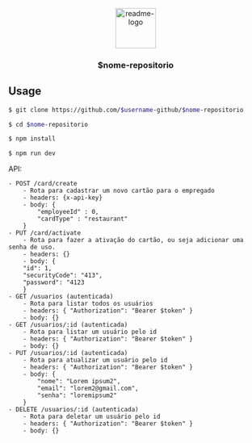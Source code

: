 <p align="center">
  <a href="https://github.com/$username-github/$nome-repositorio">
    <img src="./readme.png" alt="readme-logo" width="80" height="80">
  </a>

  <h3 align="center">
    $nome-repositorio
  </h3>
</p>

## Usage

```bash
$ git clone https://github.com/$username-github/$nome-repositorio

$ cd $nome-repositorio

$ npm install

$ npm run dev
```

API:

```
- POST /card/create
    - Rota para cadastrar um novo cartão para o empregado
    - headers: {x-api-key}
    - body: {
        "employeeId" : 0,
        "cardType" : "restaurant"
    }
- PUT /card/activate
    - Rota para fazer a ativação do cartão, ou seja adicionar uma senha de uso.
    - headers: {}
    - body: {
    "id": 1,
    "securityCode": "413",
    "password": "4123
    }
- GET /usuarios (autenticada)
    - Rota para listar todos os usuários
    - headers: { "Authorization": "Bearer $token" }
    - body: {}
- GET /usuarios/:id (autenticada)
    - Rota para listar um usuário pelo id
    - headers: { "Authorization": "Bearer $token" }
    - body: {}
- PUT /usuarios/:id (autenticada)
    - Rota para atualizar um usuário pelo id
    - headers: { "Authorization": "Bearer $token" }
    - body: {
        "nome": "Lorem ipsum2",
        "email": "lorem2@gmail.com",
        "senha": "loremipsum2"
    }
- DELETE /usuarios/:id (autenticada)
    - Rota para deletar um usuário pelo id
    - headers: { "Authorization": "Bearer $token" }
    - body: {}
```